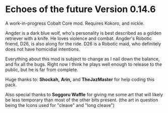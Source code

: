 <h1>Echoes of the future Version 0.14.6 </h1>

A work-in-progress Cobalt Core mod. Requires Kokoro, and nickle.

Angder is a dark blue wolf, who's personality is best described as a golden retriever with a knife. He loves violence and combat. Angder's Robotic friend, D26, is also along for the ride. D26 is a Robotic maid, who definitely does not have homicidial intentions.


Everything about this mod is subject to change as I nail down the balance, and fix all the bugs. Right now I think he plays well enough to release to the public, but he is far from complete.

Huge thanks to: **Shockah,** **Arin,** and **TheJazMaster** for help coding this pack.

Also special thanks to **Soggoru Waffle** for giving me some art that will likely be less temporary than most of the other bits present. (the art in question being the Icons used for "cleave" and "long cleave")
